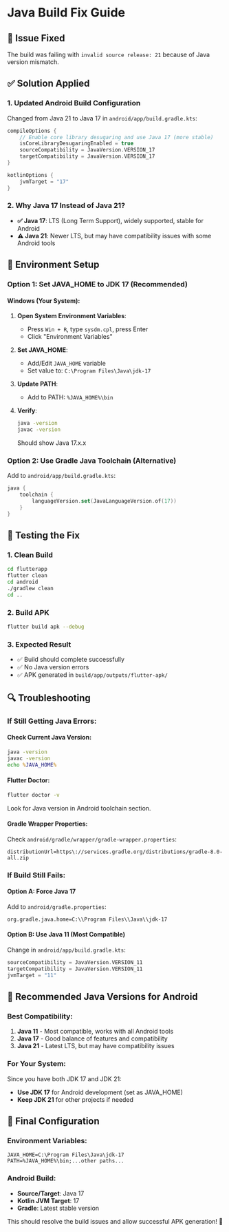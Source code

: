 # Java Build Fix Guide

## 🚨 **Issue Fixed**
The build was failing with `invalid source release: 21` because of Java version mismatch.

## ✅ **Solution Applied**

### **1. Updated Android Build Configuration**
Changed from Java 21 to Java 17 in `android/app/build.gradle.kts`:

```kotlin
compileOptions {
    // Enable core library desugaring and use Java 17 (more stable)
    isCoreLibraryDesugaringEnabled = true
    sourceCompatibility = JavaVersion.VERSION_17
    targetCompatibility = JavaVersion.VERSION_17
}

kotlinOptions {
    jvmTarget = "17"
}
```

### **2. Why Java 17 Instead of Java 21?**

- **✅ Java 17**: LTS (Long Term Support), widely supported, stable for Android
- **⚠️ Java 21**: Newer LTS, but may have compatibility issues with some Android tools

## 🔧 **Environment Setup**

### **Option 1: Set JAVA_HOME to JDK 17 (Recommended)**

#### **Windows (Your System):**
1. **Open System Environment Variables**:
   - Press `Win + R`, type `sysdm.cpl`, press Enter
   - Click "Environment Variables"

2. **Set JAVA_HOME**:
   - Add/Edit `JAVA_HOME` variable
   - Set value to: `C:\Program Files\Java\jdk-17`

3. **Update PATH**:
   - Add to PATH: `%JAVA_HOME%\bin`

4. **Verify**:
   ```cmd
   java -version
   javac -version
   ```
   Should show Java 17.x.x

### **Option 2: Use Gradle Java Toolchain (Alternative)**

Add to `android/app/build.gradle.kts`:
```kotlin
java {
    toolchain {
        languageVersion.set(JavaLanguageVersion.of(17))
    }
}
```

## 🧪 **Testing the Fix**

### **1. Clean Build**
```bash
cd flutterapp
flutter clean
cd android
./gradlew clean
cd ..
```

### **2. Build APK**
```bash
flutter build apk --debug
```

### **3. Expected Result**
- ✅ Build should complete successfully
- ✅ No Java version errors
- ✅ APK generated in `build/app/outputs/flutter-apk/`

## 🔍 **Troubleshooting**

### **If Still Getting Java Errors:**

#### **Check Current Java Version:**
```cmd
java -version
javac -version
echo %JAVA_HOME%
```

#### **Flutter Doctor:**
```bash
flutter doctor -v
```
Look for Java version in Android toolchain section.

#### **Gradle Wrapper Properties:**
Check `android/gradle/wrapper/gradle-wrapper.properties`:
```properties
distributionUrl=https\://services.gradle.org/distributions/gradle-8.0-all.zip
```

### **If Build Still Fails:**

#### **Option A: Force Java 17**
Add to `android/gradle.properties`:
```properties
org.gradle.java.home=C:\\Program Files\\Java\\jdk-17
```

#### **Option B: Use Java 11 (Most Compatible)**
Change in `android/app/build.gradle.kts`:
```kotlin
sourceCompatibility = JavaVersion.VERSION_11
targetCompatibility = JavaVersion.VERSION_11
jvmTarget = "11"
```

## 📱 **Recommended Java Versions for Android**

### **Best Compatibility:**
1. **Java 11** - Most compatible, works with all Android tools
2. **Java 17** - Good balance of features and compatibility
3. **Java 21** - Latest LTS, but may have compatibility issues

### **For Your System:**
Since you have both JDK 17 and JDK 21:
- **Use JDK 17** for Android development (set as JAVA_HOME)
- **Keep JDK 21** for other projects if needed

## 🎯 **Final Configuration**

### **Environment Variables:**
```
JAVA_HOME=C:\Program Files\Java\jdk-17
PATH=%JAVA_HOME%\bin;...other paths...
```

### **Android Build:**
- **Source/Target**: Java 17
- **Kotlin JVM Target**: 17
- **Gradle**: Latest stable version

This should resolve the build issues and allow successful APK generation! 🚀